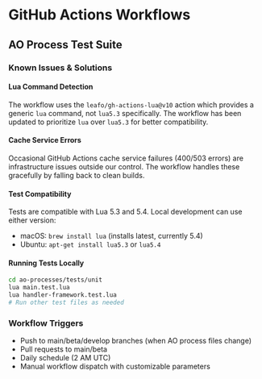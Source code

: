 # GitHub Actions Workflows

## AO Process Test Suite

### Known Issues & Solutions

#### Lua Command Detection
The workflow uses the `leafo/gh-actions-lua@v10` action which provides a generic `lua` command, not `lua5.3` specifically. The workflow has been updated to prioritize `lua` over `lua5.3` for better compatibility.

#### Cache Service Errors
Occasional GitHub Actions cache service failures (400/503 errors) are infrastructure issues outside our control. The workflow handles these gracefully by falling back to clean builds.

#### Test Compatibility
Tests are compatible with Lua 5.3 and 5.4. Local development can use either version:
- macOS: `brew install lua` (installs latest, currently 5.4)
- Ubuntu: `apt-get install lua5.3` or `lua5.4`

#### Running Tests Locally
```bash
cd ao-processes/tests/unit
lua main.test.lua
lua handler-framework.test.lua
# Run other test files as needed
```

### Workflow Triggers
- Push to main/beta/develop branches (when AO process files change)
- Pull requests to main/beta
- Daily schedule (2 AM UTC)
- Manual workflow dispatch with customizable parameters